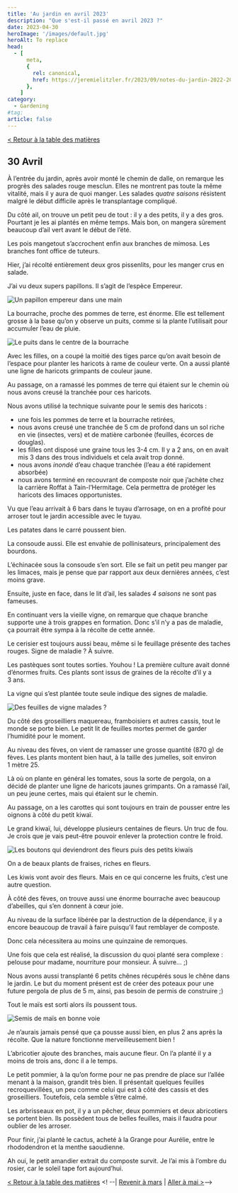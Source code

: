 ```yaml
---
title: 'Au jardin en avril 2023'
description: "Que s'est-il passé en avril 2023 ?"
date: 2023-04-30
heroImage: '/images/default.jpg'
heroAlt: To replace
head:
  - [
      meta,
      {
        rel: canonical,
        href: https://jeremielitzler.fr/2023/09/notes-du-jardin-2022-2023/2023-046-30.html,
      },
    ]
category:
  - Gardening
#tag:
article: false
---
```


[< Retour à la table des matières](./README.md) <!--| [Revenir à mars](2023-03.md) | [Aller à mai >](2023-05.md)-->

## 30 Avril

À l’entrée du jardin, après avoir monté le chemin de dalle, on remarque les progrès des salades rouge mesclun. Elles ne montrent pas toute la même vitalité, mais il y aura de quoi manger. Les salades _quatre saisons_ résistent malgré le début difficile après le transplantage compliqué.

Du côté ail, on trouve un petit peu de tout : il y a des petits, il y a des gros. Pourtant je les ai plantés en même temps. Mais bon, on mangera sûrement beaucoup d’ail vert avant le début de l’été.

Les pois mangetout s’accrochent enfin aux branches de mimosa. Les branches font office de tuteurs.

Hier, j’ai récolté entièrement deux gros pissenlits, pour les manger crus en salade.

J’ai vu deux supers papillons. Il s’agit de l’espèce Empereur.

![Un papillon empereur dans une main](./images/papillon-empereur-dans-un-main.jpg 'Image extraite sur [www.publicdomainpictures.net](https://www.publicdomainpictures.net/fr/view-image.php?image=126270&picture=papillon-monarque)')

La bourrache, proche des pommes de terre, est énorme. Elle est tellement grosse à la base qu’on y observe un puits, comme si la plante l’utilisait pour accumuler l’eau de pluie.

![Le puits dans le centre de la bourrache](./images/le-puit-dans-le-centre-de-la-bourrache.jpg)

Avec les filles, on a coupé la moitié des tiges parce qu’on avait besoin de l’espace pour planter les haricots à rame de couleur verte. On a aussi planté une ligne de haricots grimpants de couleur jaune.

Au passage, on a ramassé les pommes de terre qui étaient sur le chemin où nous avons creusé la tranchée pour ces haricots.

Nous avons utilisé la technique suivante pour le semis des haricots :

- une fois les pommes de terre et la bourrache retirées,
- nous avons creusé une tranchée de 5 cm de profond dans un sol riche en vie (insectes, vers) et de matière carbonée (feuilles, écorces de douglas).
- les filles ont disposé une graine tous les 3-4 cm. Il y a 2 ans, on en avait mis 3 dans des trous individuels et cela avait trop donné.
- nous avons _inondé_ d’eau chaque tranchée (l’eau a été rapidement absorbée)
- nous avons terminé en recouvrant de composte noir que j’achète chez la carrière Roffat à Tain-l’Hermitage. Cela permettra de protéger les haricots des limaces opportunistes.

Vu que l’eau arrivait à 6 bars dans le tuyau d’arrosage, on en a profité pour arroser tout le jardin accessible avec le tuyau.

Les patates dans le carré poussent bien.

La consoude aussi. Elle est envahie de pollinisateurs, principalement des bourdons.

L’échinacée sous la consoude s’en sort. Elle se fait un petit peu manger par les limaces, mais je pense que par rapport aux deux dernières années, c’est moins grave.

Ensuite, juste en face, dans le lit d’ail, les salades _4 saisons_ ne sont pas fameuses.

En continuant vers la vieille vigne, on remarque que chaque branche supporte une à trois grappes en formation. Donc s’il n’y a pas de maladie, ça pourrait être sympa à la récolte de cette année.

Le cerisier est toujours aussi beau, même si le feuillage présente des taches rouges. Signe de maladie ? À suivre.

Les pastèques sont toutes sorties. Youhou ! La première culture avait donné d’énormes fruits. Ces plants sont issus de graines de la récolte d’il y a 3 ans.

La vigne qui s’est plantée toute seule indique des signes de maladie.

![Des feuilles de vigne malades ?](./images/des-feuilles-de-vignes-malades.jpg)

Du côté des groseilliers maquereau, framboisiers et autres cassis, tout le monde se porte bien. Le petit lit de feuilles mortes permet de garder l’humidité pour le moment.

Au niveau des fèves, on vient de ramasser une grosse quantité (870 g) de fèves. Les plants montent bien haut, à la taille des jumelles, soit environ 1 mètre 25.

Là où on plante en général les tomates, sous la sorte de pergola, on a décidé de planter une ligne de haricots jaunes grimpants. On a ramassé l’ail, un peu jeune certes, mais qui étaient sur le chemin.

Au passage, on a les carottes qui sont toujours en train de pousser entre les oignons à côté du petit kiwaï.

Le grand kiwaï, lui, développe plusieurs centaines de fleurs. Un truc de fou. Je crois que je vais peut-être pouvoir enlever la protection contre le froid.

![Les boutons qui deviendront des fleurs puis des petits kiwaïs](./images/les-boutons-qui-deviendront-des-fleurs-puis-des-petits-kiwais.jpg)

On a de beaux plants de fraises, riches en fleurs.

Les kiwis vont avoir des fleurs. Mais en ce qui concerne les fruits, c’est une autre question.

À côté des fèves, on trouve aussi une énorme bourrache avec beaucoup d’abeilles, qui s’en donnent à cœur joie.

Au niveau de la surface libérée par la destruction de la dépendance, il y a encore beaucoup de travail à faire puisqu’il faut remblayer de composte.

Donc cela nécessitera au moins une quinzaine de remorques.

Une fois que cela est réalisé, la discussion du quoi planté sera complexe : pelouse pour madame, nourriture pour monsieur. À suivre… ;)

Nous avons aussi transplanté 6 petits chênes récupérés sous le chêne dans le jardin. Le but du moment présent est de créer des poteaux pour une future pergola de plus de 5 m, ainsi, pas besoin de permis de construire ;)

Tout le maïs est sorti alors ils poussent tous.

![Semis de maïs en bonne voie](./images/semis-de-mais-en-bonne-voie.jpg)

Je n’aurais jamais pensé que ça pousse aussi bien, en plus 2 ans après la récolte. Que la nature fonctionne merveilleusement bien !

L’abricotier ajoute des branches, mais aucune fleur. On l’a planté il y a moins de trois ans, donc il a le temps.

Le petit pommier, à la qu’on forme pour ne pas prendre de place sur l’allée menant à la maison, grandit très bien. Il présentait quelques feuilles recroquevillées, un peu comme celui qui est à côté des cassis et des groseilliers. Toutefois, cela semble s’être calmé.

Les arbrisseaux en pot, il y a un pêcher, deux pommiers et deux abricotiers se portent bien. Ils possèdent tous de belles feuilles, mais il faudra pour oublier de les arroser.

Pour finir, j’ai planté le cactus, acheté à la Grange pour Aurélie, entre le rhododendron et la menthe saoudienne.

Ah oui, le petit amandier extrait du composte survit. Je l’ai mis à l’ombre du rosier, car le soleil tape fort aujourd’hui.

[< Retour à la table des matières](./README.md) <! --| [Revenir à mars](2023-03.md) | [Aller à mai >](2023-05.md)-->
